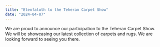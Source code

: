 ```yaml
---
title: "Elenfaloth to the Teheran Carpet Show"
date: "2024-04-07"
---
```


We are proud to announce our participation to the Teheran Carpet Show. We will be showcasing our latest collection of carpets and rugs. We are looking forward to seeing you there.
```
